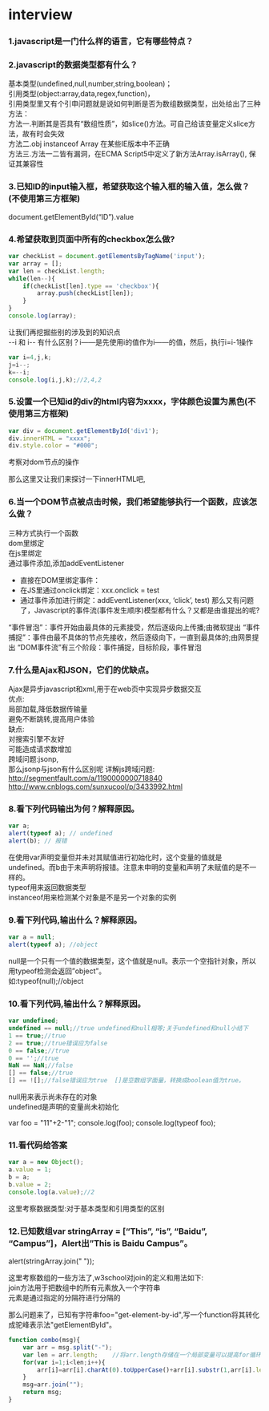 # interview

### 1.javascript是一门什么样的语言，它有哪些特点？

### 2.javascript的数据类型都有什么？<br  />
基本类型(undefined,null,number,string,boolean)；<br  />
引用类型(object:array,data,regex,function)，<br  />
引用类型里又有个引申问题就是说如何判断是否为数组数据类型，出处给出了三种方法：<br  />
方法一.判断其是否具有“数组性质”，如slice()方法。可自己给该变量定义slice方法，故有时会失效<br  />
方法二.obj instanceof Array 在某些IE版本中不正确<br  />
方法三.方法一二皆有漏洞，在ECMA Script5中定义了新方法Array.isArray(), 保证其兼容性<br  />

### 3.已知ID的input输入框，希望获取这个输入框的输入值，怎么做？(不使用第三方框架)<br  />
document.getElementById(“ID”).value

### 4.希望获取到页面中所有的checkbox怎么做?<br  />
```js
var checkList = document.getElementsByTagName('input');
var array = [];
var len = checkList.length;
while(len--){
    if(checkList[len].type == 'checkbox'){
        array.push(checkList[len]);
    }
}
console.log(array);
```

让我们再挖掘些别的涉及到的知识点<br  />
--i 和 i-- 有什么区别？i——是先使用i的值作为i——的值，然后，执行i=i-1操作<br  />
```js
var i=4,j,k;
j=i--;
k=--i;
console.log(i,j,k);//2,4,2
```

### 5.设置一个已知id的div的html内容为xxxx，字体颜色设置为黑色(不使用第三方框架)<br  />
```js
var div = document.getElementById('div1');
div.innerHTML = "xxxx";
div.style.color = "#000";
```
考察对dom节点的操作

那么这里又让我们来探讨一下innerHTML吧,

### 6.当一个DOM节点被点击时候，我们希望能够执行一个函数，应该怎么做？<br  />

三种方式执行一个函数<br  />
dom里绑定<br  />
在js里绑定<br  />
通过事件添加,添加addEventListener<br  />

* 直接在DOM里绑定事件：<div onclick="test()"></div>
* 在JS里通过onclick绑定：xxx.onclick = test
* 通过事件添加进行绑定：addEventListener(xxx, ‘click’, test)
那么又有问题了，Javascript的事件流(事件发生顺序)模型都有什么？又都是由谁提出的呢?

“事件冒泡”：事件开始由最具体的元素接受，然后逐级向上传播;由微软提出
“事件捕捉”：事件由最不具体的节点先接收，然后逐级向下，一直到最具体的;由网景提出
“DOM事件流”有三个阶段：事件捕捉，目标阶段，事件冒泡

### 7.什么是Ajax和JSON，它们的优缺点。<br  />
Ajax是异步javascript和xml,用于在web页中实现异步数据交互<br  />
优点:<br  />
局部加载,降低数据传输量<br  />
避免不断跳转,提高用户体验<br  />
缺点:<br  />
对搜索引擎不友好<br  />
可能造成请求数增加<br  />
跨域问题:jsonp,<br  />
那么jsonp与json有什么区别呢
详解js跨域问题:
http://segmentfault.com/a/1190000000718840
http://www.cnblogs.com/sunxucool/p/3433992.html

### 8.看下列代码输出为何？解释原因。<br  />
```js
var a;
alert(typeof a); // undefined
alert(b); // 报错
```
在使用var声明变量但并未对其赋值进行初始化时，这个变量的值就是undefined。而b由于未声明将报错。注意未申明的变量和声明了未赋值的是不一样的。<br  />
typeof用来返回数据类型<br  />
instanceof用来检测某个对象是不是另一个对象的实例<br  />

### 9.看下列代码,输出什么？解释原因。<br  />
```js
var a = null;
alert(typeof a); //object
```
null是一个只有一个值的数据类型，这个值就是null。表示一个空指针对象，所以用typeof检测会返回”object”。<br  />
如:typeof(null);//object

### 10.看下列代码,输出什么？解释原因。<br  />
```js
var undefined;
undefined == null;//true undefined和null相等;关于undefined和null小结下
1 == true;//true
2 == true;//true错误应为false
0 == false;//true
0 == '';//true
NaN == NaN;//false
[] == false;//true
[] == ![];//false错误应为true  []是空数组字面量，转换成boolean值为true。
```
null用来表示尚未存在的对象<br  />
undefined是声明的变量尚未初始化

var foo = "11"+2-"1";
console.log(foo);
console.log(typeof foo);

### 11.看代码给答案<br  />
```js
var a = new Object();
a.value = 1;
b = a;
b.value = 2;
console.log(a.value);//2
```

这里考察数据类型:对于基本类型和引用类型的区别

### 12.已知数组var stringArray = [“This”, “is”, “Baidu”, “Campus”]，Alert出”This is Baidu Campus”。<br  />

alert(stringArray.join(" "));

这里考察数组的一些方法了,w3school对join的定义和用法如下:<br  />
join方法用于把数组中的所有元素放入一个字符串<br  />
元素是通过指定的分隔符进行分隔的<br  />

那么问题来了，已知有字符串foo="get-element-by-id",写一个function将其转化成驼峰表示法"getElementById"。

```js
function combo(msg){
    var arr = msg.split("-");
    var len = arr.length;    //将arr.length存储在一个局部变量可以提高for循环效率
    for(var i=1;i<len;i++){
        arr[i]=arr[i].charAt(0).toUpperCase()+arr[i].substr(1,arr[i].length-1);
    }
    msg=arr.join("");
    return msg;
}
```
